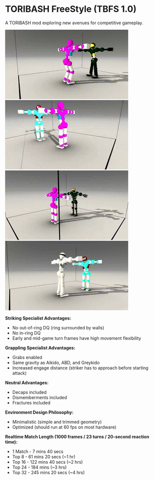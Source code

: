 # TORIBASH FreeStyle (TBFS 1.0)
A TORIBASH mod exploring new avenues for competitive gameplay.

![](tbfs-1-lite.gif)
![](tbfs-2-lite.gif)
![](tbfs-3-lite.gif)
![](tbfs-4-lite.gif)

**Striking Specialist Advantages:**
 - No out-of-ring DQ (ring surrounded by walls)<br>
 - No in-ring DQ<br>
 - Early and mid-game turn frames have high movement flexibility<br>

**Grappling Specialist Advantages:**
 - Grabs enabled<br>
 - Same gravity as Aikido, ABD, and Greykido<br>
 - Increased engage distance (striker has to approach before starting attack)<br>
    
**Neutral Advantages:**
 - Decaps included<br>
 - Dismemberments included<br>
 - Fractures included<br>

**Environment Design Philosophy:**
 - Minimalistic (simple and trimmed geometry)<br>
 - Optimized (should run at 60 fps on most hardware)<br>

**Realtime Match Length (1000 frames / 23 turns / 20-second reaction time):**
 - 1 Match - 7 mins 40 secs<br>
 - Top 8 - 61 mins 20 secs (~1 hr)<br>
 - Top 16 - 122 mins 40 secs (~2 hrs)<br>
 - Top 24 - 184 mins (~3 hrs)<br>
 - Top 32 - 245 mins 20 secs (~4 hrs)<br>
